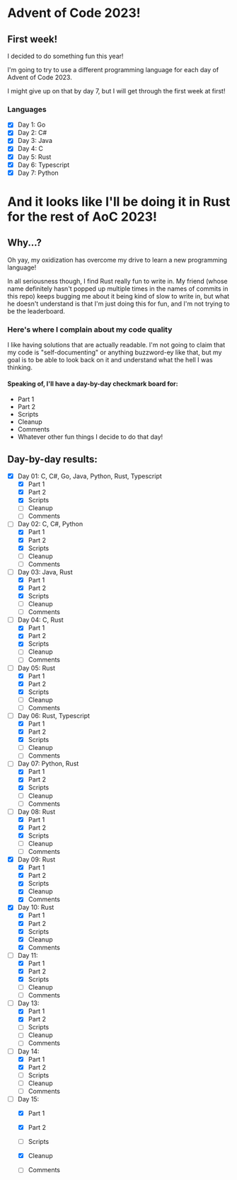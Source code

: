 # Advent of Code 2023!


## First week!
I decided to do something fun this year!

I'm going to try to use a different programming language for each day of Advent
of Code 2023.

I might give up on that by day 7, but I will get through the first week at
first!

### Languages
- [x] Day 1: Go
- [x] Day 2: C#
- [x] Day 3: Java
- [x] Day 4: C
- [x] Day 5: Rust
- [x] Day 6: Typescript
- [x] Day 7: Python

# And it looks like I'll be doing it in Rust for the rest of AoC 2023!

## Why...?
Oh yay, my oxidization has overcome my drive to learn a new programming
language!

In all seriousness though, I find Rust really fun to write in. My friend (whose
name definitely hasn't popped up multiple times in the names of commits in this
repo) keeps bugging me about it being kind of slow to write in, but what he
doesn't understand is that I'm just doing this for fun, and I'm not trying to be
the leaderboard.

### Here's where I complain about my code quality

I like having solutions that are actually readable. I'm not going to claim that
my code is "self-documenting" or anything buzzword-ey like that, but my goal is
to be able to look back on it and understand what the hell I was thinking.

#### Speaking of, I'll have a day-by-day checkmark board for:
- Part 1
- Part 2
- Scripts
- Cleanup
- Comments
- Whatever other fun things I decide to do that day!


## Day-by-day results:
- [x] Day 01: C, C#, Go, Java, Python, Rust, Typescript
  - [x] Part 1
  - [x] Part 2
  - [x] Scripts
  - [ ] Cleanup
  - [ ] Comments
- [ ] Day 02: C, C#, Python
  - [x] Part 1
  - [x] Part 2
  - [x] Scripts
  - [ ] Cleanup
  - [ ] Comments
- [ ] Day 03: Java, Rust
  - [x] Part 1
  - [x] Part 2
  - [x] Scripts
  - [ ] Cleanup
  - [ ] Comments
- [ ] Day 04: C, Rust
  - [x] Part 1
  - [x] Part 2
  - [x] Scripts
  - [ ] Cleanup
  - [ ] Comments
- [ ] Day 05: Rust
  - [x] Part 1
  - [x] Part 2
  - [x] Scripts
  - [ ] Cleanup
  - [ ] Comments
- [ ] Day 06: Rust, Typescript
  - [x] Part 1
  - [x] Part 2
  - [x] Scripts
  - [ ] Cleanup
  - [ ] Comments
- [ ] Day 07: Python, Rust
  - [x] Part 1
  - [x] Part 2
  - [x] Scripts
  - [ ] Cleanup
  - [ ] Comments
- [ ] Day 08: Rust
  - [x] Part 1
  - [x] Part 2
  - [x] Scripts
  - [ ] Cleanup
  - [ ] Comments
- [x] Day 09: Rust
  - [x] Part 1
  - [x] Part 2
  - [x] Scripts
  - [x] Cleanup
  - [x] Comments
- [x] Day 10: Rust
  - [x] Part 1
  - [x] Part 2
  - [x] Scripts
  - [x] Cleanup
  - [x] Comments
- [ ] Day 11:
  - [x] Part 1
  - [x] Part 2
  - [x] Scripts
  - [ ] Cleanup
  - [ ] Comments
- [ ] Day 13:
  - [x] Part 1
  - [x] Part 2
  - [ ] Scripts
  - [ ] Cleanup
  - [ ] Comments
- [ ] Day 14:
  - [x] Part 1
  - [x] Part 2
  - [ ] Scripts
  - [ ] Cleanup
  - [ ] Comments
- [ ] Day 15:
  - [x] Part 1
  - [x] Part 2
  - [ ] Scripts
  - [x] Cleanup
  - [ ] Comments

